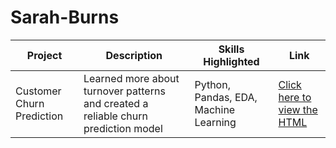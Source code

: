 # Sarah-Burns

| Project | Description | Skills Highlighted | Link |
|---------|-------------|---------------------|------|
| Customer Churn Prediction | Learned more about turnover patterns and created a reliable churn prediction model | Python, Pandas, EDA, Machine Learning | [Click here to view the HTML](https://github.com/sarahcburns/Sarah-Burns/blob/b8c9fad532ca5e5981496281e720f887e96f3a70/PyMasters_Final_Capstone%20(2).html) |
